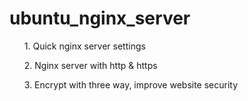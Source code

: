 # ubuntu_nginx_server
<ul>1. Quick nginx server settings</ul>
<ul>2. Nginx server with http & https</ul>
<ul>3. Encrypt with three way, improve website security</ul>
